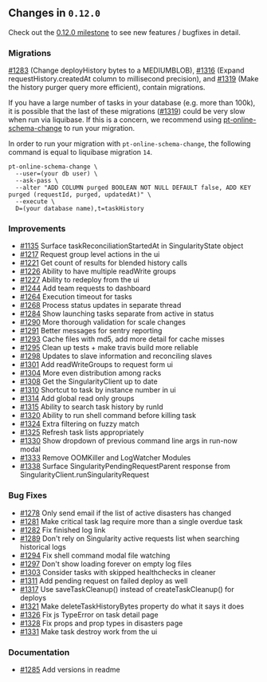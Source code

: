 ## Changes in `0.12.0`

Check out the [0.12.0 milestone](https://github.com/HubSpot/Singularity/issues?q=milestone%3A0.12.0+is%3Aclosed) to see new features / bugfixes in detail.

### Migrations

[#1283](https://github.com/HubSpot/Singularity/pull/#1283) (Change deployHistory bytes to a MEDIUMBLOB), [#1316](https://github.com/HubSpot/Singularity/pull/#1316) (Expand requestHistory.createdAt column to millisecond precision), and [#1319](https://github.com/HubSpot/Singularity/pull/#1319) (Make the history purger query more efficient), contain migrations.

If you have a large number of tasks in your database (e.g. more than 100k), it is possible that the last of these migrations ([#1319](https://github.com/HubSpot/Singularity/pull/#1319)) could be very slow when run via liquibase. If this is a concern, we recommend using [pt-online-schema-change](https://www.percona.com/doc/percona-toolkit/2.1/pt-online-schema-change.html) to run your migration.

In order to run your migration with `pt-online-schema-change`, the following command is equal to liquibase migration `14`.

```
pt-online-schema-change \
  --user=(your db user) \
  --ask-pass \
  --alter "ADD COLUMN purged BOOLEAN NOT NULL DEFAULT false, ADD KEY purged (requestId, purged, updatedAt)" \
  --execute \
  D=(your database name),t=taskHistory
```

### Improvements

- [#1135](https://github.com/HubSpot/Singularity/pull/#1135) Surface taskReconciliationStartedAt in SingularityState object
- [#1217](https://github.com/HubSpot/Singularity/pull/#1217) Request group level actions in the ui
- [#1221](https://github.com/HubSpot/Singularity/pull/#1221) Get count of results for blended history calls
- [#1226](https://github.com/HubSpot/Singularity/pull/#1226) Ability to have multiple readWrite groups
- [#1227](https://github.com/HubSpot/Singularity/pull/#1227) Ability to redeploy from the ui
- [#1244](https://github.com/HubSpot/Singularity/pull/#1244) Add team requests to dashboard
- [#1264](https://github.com/HubSpot/Singularity/pull/#1264) Execution timeout for tasks
- [#1268](https://github.com/HubSpot/Singularity/pull/#1268) Process status updates in separate thread
- [#1284](https://github.com/HubSpot/Singularity/pull/#1284) Show launching tasks separate from active in status
- [#1290](https://github.com/HubSpot/Singularity/pull/#1290) More thorough validation for scale changes
- [#1291](https://github.com/HubSpot/Singularity/pull/#1291) Better messages for sentry reporting
- [#1293](https://github.com/HubSpot/Singularity/pull/#1293) Cache files with md5, add more detail for cache misses
- [#1295](https://github.com/HubSpot/Singularity/pull/#1295) Clean up tests + make travis build more reliable
- [#1298](https://github.com/HubSpot/Singularity/pull/#1298) Updates to slave information and reconciling slaves
- [#1301](https://github.com/HubSpot/Singularity/pull/#1301) Add readWriteGroups to request form ui
- [#1304](https://github.com/HubSpot/Singularity/pull/#1304) More even distribution among racks
- [#1308](https://github.com/HubSpot/Singularity/pull/#1308) Get the SingularityClient up to date
- [#1310](https://github.com/HubSpot/Singularity/pull/#1310) Shortcut to task by instance number in ui
- [#1314](https://github.com/HubSpot/Singularity/pull/#1314) Add global read only groups
- [#1315](https://github.com/HubSpot/Singularity/pull/#1315) Ability to search task history by runId
- [#1320](https://github.com/HubSpot/Singularity/pull/#1320) Ability to run shell command before killing task
- [#1324](https://github.com/HubSpot/Singularity/pull/#1324) Extra filtering on fuzzy match
- [#1325](https://github.com/HubSpot/Singularity/pull/#1325) Refresh task lists appropriately
- [#1330](https://github.com/HubSpot/Singularity/pull/#1330) Show dropdown of previous command line args in run-now modal
- [#1333](https://github.com/HubSpot/Singularity/pull/#1333) Remove OOMKiller and LogWatcher Modules
- [#1338](https://github.com/HubSpot/Singularity/pull/#1338) Surface SingularityPendingRequestParent response from SingularityClient.runSingularityRequest

### Bug Fixes

- [#1278](https://github.com/HubSpot/Singularity/pull/#1278) Only send email if the list of active disasters has changed
- [#1281](https://github.com/HubSpot/Singularity/pull/#1281) Make critical task lag require more than a single overdue task
- [#1282](https://github.com/HubSpot/Singularity/pull/#1282) Fix finished log link
- [#1289](https://github.com/HubSpot/Singularity/pull/#1289) Don't rely on Singularity active requests list when searching historical logs
- [#1294](https://github.com/HubSpot/Singularity/pull/#1294) Fix shell command modal file watching
- [#1297](https://github.com/HubSpot/Singularity/pull/#1297) Don't show loading forever on empty log files
- [#1303](https://github.com/HubSpot/Singularity/pull/#1303) Consider tasks with skipped healthchecks in cleaner
- [#1311](https://github.com/HubSpot/Singularity/pull/#1311) Add pending request on failed deploy as well
- [#1317](https://github.com/HubSpot/Singularity/pull/#1317) Use saveTaskCleanup() instead of createTaskCleanup() for deploys
- [#1321](https://github.com/HubSpot/Singularity/pull/#1321) Make deleteTaskHistoryBytes property do what it says it does
- [#1326](https://github.com/HubSpot/Singularity/pull/#1326) Fix js TypeError on task detail page
- [#1328](https://github.com/HubSpot/Singularity/pull/#1328) Fix props and prop types in disasters page
- [#1331](https://github.com/HubSpot/Singularity/pull/#1331) Make task destroy work from the ui

### Documentation

- [#1285](https://github.com/HubSpot/Singularity/pull/#1285) Add versions in readme
